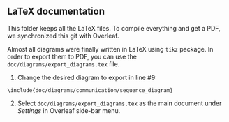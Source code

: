 ## LaTeX documentation

This folder keeps all the LaTeX files. To compile everything and get a PDF, we synchronized this git with Overleaf. 

Almost all diagrams were finally written in LaTeX using `tikz` package. In order to export them to PDF, you can use the `doc/diagrams/export_diagrams.tex` file. 

1. Change the desired diagram to export in line #9: 

```
\include{doc/diagrams/communication/sequence_diagram}
```

2. Select `doc/diagrams/export_diagrams.tex` as the main document under _Settings_ in Overleaf side-bar menu. 